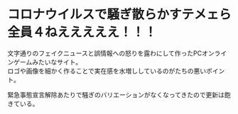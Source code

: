 # コロナウイルスで騒ぎ散らかすテメェら全員４ねえええええ！！！
文字通りのフェイクニュースと誤情報への怒りを露わにして作ったPCオンラインゲームみたいなサイト。<br>
ロゴや画像を細かく作ることで実在感を水増ししているのがたちの悪いポイント。<br>

緊急事態宣言解除あたりで騒ぎのバリエーションがなくなってきたので更新は飽きている。
